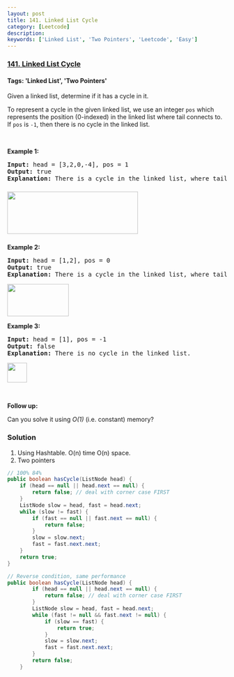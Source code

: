 ```yaml
---
layout: post
title: 141. Linked List Cycle
category: [Leetcode]
description: 
keywords: ['Linked List', 'Two Pointers', 'Leetcode', 'Easy']
---
```

### [141. Linked List Cycle](https://leetcode.com/problems/linked-list-cycle)

#### Tags: 'Linked List', 'Two Pointers'

<div class="content__u3I1 question-content__JfgR"><div><p>Given a linked list, determine if it has a cycle in it.</p>
<p>To represent a cycle in the given linked list, we use an integer <code>pos</code> which represents the position (0-indexed) in the linked list where tail connects to. If <code>pos</code> is <code>-1</code>, then there is no cycle in the linked list.</p>
<p> </p>
<div>
<p><strong>Example 1:</strong></p>
<pre><strong>Input: </strong>head = <span id="example-input-1-1">[3,2,0,-4]</span>, pos = <span id="example-input-1-2">1</span>
<strong>Output: </strong><span id="example-output-1">true
<strong>Explanation:</strong> There is a cycle in the linked list, where tail connects to the second node.</span>
</pre>
</div>
<div>
<p><span><img alt="" src="https://assets.leetcode.com/uploads/2018/12/07/circularlinkedlist.png" style="width: 300px; height: 97px; margin-top: 8px; margin-bottom: 8px;"/></span></p>
<p><strong>Example 2:</strong></p>
<pre><strong>Input: </strong>head = <span id="example-input-1-1">[1,2]</span>, pos = <span id="example-input-1-2">0</span>
<strong>Output: </strong><span id="example-output-1">true
<strong>Explanation:</strong> There is a cycle in the linked list, where tail connects to the first node.</span>
</pre>
</div>
<div>
<p><span><img alt="" src="https://assets.leetcode.com/uploads/2018/12/07/circularlinkedlist_test2.png" style="width: 141px; height: 74px;"/></span></p>
<p><strong>Example 3:</strong></p>
<pre><strong>Input: </strong>head = <span id="example-input-1-1">[1]</span>, pos = <span id="example-input-1-2">-1</span>
<strong>Output: </strong><span id="example-output-1">false
<strong>Explanation:</strong> There is no cycle in the linked list.</span>
</pre>
</div>
<p><span><img alt="" src="https://assets.leetcode.com/uploads/2018/12/07/circularlinkedlist_test3.png" style="width: 45px; height: 45px;"/></span></p>
<p> </p>
<p><strong>Follow up:</strong></p>
<p>Can you solve it using <em>O(1)</em> (i.e. constant) memory?</p>
</div></div>

### Solution
1. Using Hashtable. O(n) time O(n) space.
2. Two pointers
```java
// 100% 84%
public boolean hasCycle(ListNode head) {
    if (head == null || head.next == null) {
        return false; // deal with corner case FIRST
    }
    ListNode slow = head, fast = head.next;
    while (slow != fast) {
        if (fast == null || fast.next == null) {
            return false;
        }
        slow = slow.next;
        fast = fast.next.next;
    }
    return true;
} 

// Reverse condition, same performance
public boolean hasCycle(ListNode head) {
        if (head == null || head.next == null) {
            return false; // deal with corner case FIRST
        }
        ListNode slow = head, fast = head.next;
        while (fast != null && fast.next != null) {
            if (slow == fast) {
                return true;
            }
            slow = slow.next;
            fast = fast.next.next;
        }
        return false;
    }

```